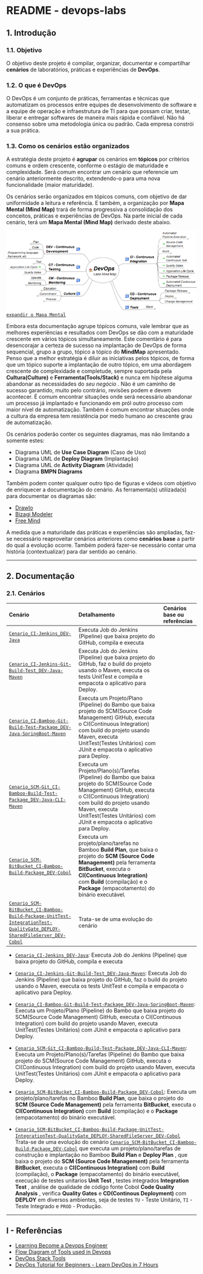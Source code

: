 # README - devops-labs

## 1. Introdução

### 1.1. Objetivo
O objetivo deste projeto é compilar, organizar, documentar e compartilhar __cenários__ de laboratórios, práticas e experiências de **DevOps**.


### 1.2. O que é DevOps
O DevOps é um conjunto de práticas, ferramentas e técnicas que automatizam os processos entre equipes de desenvolvimento de software e a equipe de operação e infraestrutura de TI para que possam criar, testar, liberar e entregar softwares de maneira mais rápida e confiável. Não há consenso sobre uma metodologia única ou padrão. Cada empresa constrói a sua prática.


### 1.3. Como os cenários estão organizados
A estratégia deste projeto é __agrupar__ os cenários em __tópicos__ por critérios comuns e ordem crescente, conforme o estágio de maturidade e complexidade. Será comum encontrar um cenário que referencie um cenário anteriormente descrito, extendendo-o para uma nova funcionalidade (maior maturidade). 

Os cenários serão organizados em tópicos comuns, com objetivo de dar uniformidade a leitura e referência. E também, a organização por __Mapa Mental (Mind Map)__ trará de forma progressiva a consolidação dos conceitos, práticas e experiências de DevOps. Na parte inicial de cada cenário, terá um __Mapa Mental (Mind Map)__ derivado deste abaixo.

![MindMap DevOps](doc/mind-maps/MindMap%20DevOps.png)
[`expandir o Mapa Mental`](doc/mind-maps/MindMap%20DevOps%20-%20all%20expanded.png)



Embora esta documentação agrupe tópicos comuns, vale lembrar que as melhores experiências e resultados com DevOps se dão com a maturidade crescente em vários tópicos simultaneamente. Este comentário é para desencorajar a certeza de sucesso na implantação de DevOps de forma sequencial, grupo a grupo, tópico a tópico do __MindMap__ apresentado. Penso que a melhor estratégia é diluir as iniciativas pelos tópicos, de forma que um tópico suporte a implantação de outro tópico, em uma abordagem crescente de complexidade e completude, sempre suportada pela __Cultura(Culture)__ e __Ferramenta(Tools/Stack)__ e nunca em hipótese alguma abandonar as necessidades do _seu negócio_ . Não é um caminho de sucesso garantido, muito pelo contrário, revisões podem e devem acontecer. É comum encontrar situações onde será necessário abandonar um processo já implantado e funcionando em pról outro processo com maior nível de automatização. Também é comum encontrar situações onde a cultura da empresa tem resistência por medo humano ao crescente grau de automatização.

Os cenários poderão conter os seguintes diagramas, mas não limitando a somente estes:

* Diagrama UML de __Use Case Diagram__ (Caso de Uso)
* Diagrama UML de __Deploy Diagram__ (Implantação)
* Diagrama UML de __Activity Diagram__ (Atividade)
* Diagrama __BMPN Diagrams__ 

Também podem conter qualquer outro tipo de figuras e vídeos com objetivo de enriquecer a documentação do cenário. As ferramenta(s) utilizada(s) para documentar os diagramas são:

* [DrawIo](https://www.draw.io/)
* [Bizagi Modeler](http://www.miluzzi.com.br/site2/bpmn/bpmn_basics.htm)
* [Free Mind](https://freemind.br.softonic.com/)

A medida que a maturidade das práticas e experiências são ampliadas, faz-se necessário reaproveitar cenários anteriores como __cenários base__ a partir do qual a evolução ocorre. Também poderá fazer-se necessário contar uma história (contextualizar) para dar sentido ao cenário.


---
## 2. Documentação

### 2.1. Cenários


| Cenário     | Detalhamento                    | Cenários base ou referências    |
| :---------- | :------------------------------ | :------------------------------ |
| [`Cenario_CI-Jenkins_DEV-Java`](./doc/README_Cenario_SCM-Git_CI-Jenkins_DEV-Java.md) | Executa Job do Jenkins (Pipeline) que baixa projeto do GitHub, compila e executa | |
| [`Cenario_CI-Jenkins-Git-Build-Test_DEV-Java-Maven`](./doc/README_Cenario_SCM-Git_CI-Jenkins-Maven-Build-Test-Package_DEV-Java.md) | Executa Job do Jenkins (Pipeline) que baixa projeto do GitHub, faz o build do projeto usando o Maven, executa os tests UnitTest e compila e empacota o aplicativo para Deploy. | |
| [`Cenario_CI-Bamboo-Git-Build-Test-Package_DEV-Java-SpringBoot-Maven`](./doc/README_Cenario_SCM-Git_CI-Bamboo-Maven-Build-Test-Package_DEV-Java-SpringBoot.md) | Executa um Projeto/Plano (Pipeline) do Bambo que baixa projeto do SCM(Source Code Management) GitHub, executa o CI(Continuous Integration) com build do projeto usando Maven, executa UnitTest(Testes Unitários) com JUnit e empacota o aplicativo para Deploy. | |
| [`Cenario_SCM-Git_CI-Bamboo-Build-Test-Package_DEV-Java-CLI-Maven`](./doc/README_Cenario_SCM-Git_CI-Bamboo-Maven-Build-Test-Package_DEV-Java-Cli.md) | Executa um Projeto/Plano(s)/Tarefas (Pipeline) do Bambo que baixa projeto do SCM(Source Code Management)  GitHub, executa o CI(Continuous Integration) com build do projeto usando Maven, executa UnitTest(Testes Unitários) com JUnit e empacota o aplicativo para Deploy. | |
| [`Cenario_SCM-BitBucket_CI-Bamboo-Build-Package_DEV-Cobol`](./doc/README_Cenario_SCM-BitBucket_CI-Bamboo-Build-Package_DEV-Cobol.md) | Executa um projeto/plano/tarefas no Bamboo __Build Plan__, que baixa o projeto do __SCM (Source Code Management)__ pela ferramenta  __BitBucket__, executa o __CI(Continuous Integration)__ com __Build__ (compilação) e o __Package__ (empacotamento) do binário executável. | |
|  [`Cenario_SCM-BitBucket_CI-Bamboo-Build-Package-UnitTest-IntegrationTest-QualityGate_DEPLOY-SharedFileServer_DEV-Cobol`](./doc/README_Cenario_SCM-BitBucket_CI-Bamboo-Build-Package-UnitTest-IntegrationTest-QualityGate_DEPLOY-SharedFileServer_DEV-Cobol.md)  | Trata-se de uma evolução do cenário | | [`Cenario_SCM-BitBucket_CI-Bamboo-Build-Package_DEV-Cobol`](./doc/README_Cenario_SCM-BitBucket_CI-Bamboo-Build-Package_DEV-Cobol.md) que executa um projeto/plano/tarefas de construção e implantação no Bamboo __Build Plan__ e  __Deploy Plan__ , que baixa o projeto do __SCM (Source Code Management)__ pela ferramenta  __BitBucket__, executa o __CI(Continuous Integration)__ com __Build__ (compilação), o __Package__ (empacotamento) do binário executável, execução de testes unitarios __Unit Test__ , testes integrados __Integration Test__ , análise de qualidade de código fonte Cobol __Code Quality Analysis__ , verifica __Quality Gates__ e __CD(Continous Deployment)__ com __DEPLOY__ em diversos ambientes, seja de testes `TU` - Teste Unitário, `TI` - Teste Integrado e `PROD` - Produção. | |


* [`Cenario_CI-Jenkins_DEV-Java`](./doc/README_Cenario_SCM-Git_CI-Jenkins_DEV-Java.md): Executa Job do Jenkins (Pipeline) que baixa projeto do GitHub, compila e executa

* [`Cenario_CI-Jenkins-Git-Build-Test_DEV-Java-Maven`](./doc/README_Cenario_SCM-Git_CI-Jenkins-Maven-Build-Test-Package_DEV-Java.md): Executa Job do Jenkins (Pipeline) que baixa projeto do GitHub, faz o build do projeto usando o Maven, executa os tests UnitTest e compila e empacota o aplicativo para Deploy.

* [`Cenario_CI-Bamboo-Git-Build-Test-Package_DEV-Java-SpringBoot-Maven`](./doc/README_Cenario_SCM-Git_CI-Bamboo-Maven-Build-Test-Package_DEV-Java-SpringBoot.md): Executa um Projeto/Plano (Pipeline) do Bambo que baixa projeto do SCM(Source Code Management) GitHub, executa o CI(Continuous Integration) com build do projeto usando Maven, executa UnitTest(Testes Unitários) com JUnit e empacota o aplicativo para Deploy.

* [`Cenario_SCM-Git_CI-Bamboo-Build-Test-Package_DEV-Java-CLI-Maven`](./doc/README_Cenario_SCM-Git_CI-Bamboo-Maven-Build-Test-Package_DEV-Java-Cli.md): Executa um Projeto/Plano(s)/Tarefas (Pipeline) do Bambo que baixa projeto do SCM(Source Code Management)  GitHub, executa o CI(Continuous Integration) com build do projeto usando Maven, executa UnitTest(Testes Unitários) com JUnit e empacota o aplicativo para Deploy.

* [`Cenario_SCM-BitBucket_CI-Bamboo-Build-Package_DEV-Cobol`](./doc/README_Cenario_SCM-BitBucket_CI-Bamboo-Build-Package_DEV-Cobol.md): Executa um projeto/plano/tarefas no Bamboo __Build Plan__, que baixa o projeto do __SCM (Source Code Management)__ pela ferramenta  __BitBucket__, executa o __CI(Continuous Integration)__ com __Build__ (compilação) e o __Package__ (empacotamento) do binário executável.

*  [`Cenario_SCM-BitBucket_CI-Bamboo-Build-Package-UnitTest-IntegrationTest-QualityGate_DEPLOY-SharedFileServer_DEV-Cobol`](./doc/README_Cenario_SCM-BitBucket_CI-Bamboo-Build-Package-UnitTest-IntegrationTest-QualityGate_DEPLOY-SharedFileServer_DEV-Cobol.md) Trata-se de uma evolução do cenário [`Cenario_SCM-BitBucket_CI-Bamboo-Build-Package_DEV-Cobol`](./doc/README_Cenario_SCM-BitBucket_CI-Bamboo-Build-Package_DEV-Cobol.md) que executa um projeto/plano/tarefas de construção e implantação no Bamboo __Build Plan__ e  __Deploy Plan__ , que baixa o projeto do __SCM (Source Code Management)__ pela ferramenta  __BitBucket__, executa o __CI(Continuous Integration)__ com __Build__ (compilação), o __Package__ (empacotamento) do binário executável, execução de testes unitarios __Unit Test__ , testes integrados __Integration Test__ , análise de qualidade de código fonte Cobol __Code Quality Analysis__ , verifica __Quality Gates__ e __CD(Continous Deployment)__ com __DEPLOY__ em diversos ambientes, seja de testes `TU` - Teste Unitário, `TI` - Teste Integrado e `PROD` - Produção.


---
## I - Referências

* [Learning Become a Devops Engineer](https://www.linkedin.com/learning/paths/become-a-devops-engineer)
* [Flow Diagram of Tools used in Devops](https://medium.com/devops-process-and-tools/flow-diagram-of-tools-used-in-devops-b8d9f944ef21)
* [DevOps Stack Tools](https://www.agilestacks.com/products/devops-stack)
* [DevOps Tutorial for Beginners - Learn DevOps in 7 Hours](https://www.youtube.com/watch?v=hQcFE0RD0cQ)

